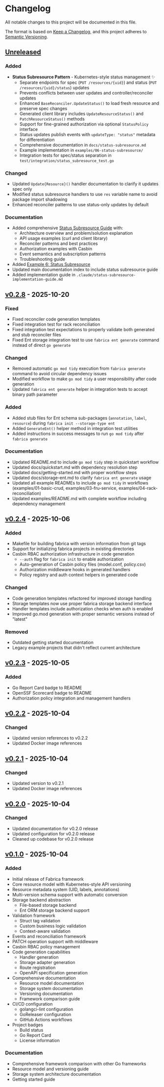 <!--
Copyright © 2025 OpenCHAMI a Series of LF Projects, LLC

SPDX-License-Identifier: MIT
-->
# Changelog

All notable changes to this project will be documented in this file.

The format is based on [Keep a Changelog](https://keepachangelog.com/en/1.0.0/),
and this project adheres to [Semantic Versioning](https://semver.org/spec/v2.0.0.html).

## [Unreleased]

### Added
- **Status Subresource Pattern** - Kubernetes-style status management ✨
  - Separate endpoints for spec (`PUT /resources/{uid}`) and status (`PUT /resources/{uid}/status`) updates
  - Prevents conflicts between user updates and controller/reconciler updates
  - Enhanced `BaseReconciler.UpdateStatus()` to load fresh resource and preserve spec changes
  - Generated client library includes `UpdateResourceStatus()` and `PatchResourceStatus()` methods
  - Support for fine-grained authorization via optional `StatusPolicy` interface
  - Status updates publish events with `updateType: "status"` metadata for differentiation
  - Comprehensive documentation in `docs/status-subresource.md`
  - Example implementation in `examples/06-status-subresource/`
  - Integration tests for spec/status separation in `test/integration/status_subresource_test.go`

### Changed
- Updated `Update{Resource}()` handler documentation to clarify it updates spec only
- Modified status subresource handlers to use `res` variable name to avoid package import shadowing
- Enhanced reconciler patterns to use status-only updates by default

### Documentation
- Added comprehensive [Status Subresource Guide](docs/status-subresource.md) with:
  - Architecture overview and problem/solution explanation
  - API usage examples (curl and client library)
  - Reconciler patterns and best practices
  - Authorization examples with Casbin
  - Event semantics and subscription patterns
  - Troubleshooting guide
- Added [Example 6: Status Subresource](examples/06-status-subresource/README.md)
- Updated main documentation index to include status subresource guide
- Added implementation guide in `.claude/status-subresource-implementation-guide.md`

## [v0.2.8] - 2025-10-20

### Fixed
- Fixed reconciler code generation templates
- Fixed integration test for rack reconciliation
- Fixed integration test expectations to properly validate both generated and stub reconciler files
- Fixed Ent storage integration test to use `fabrica ent generate` command instead of direct `go generate`

### Changed
- Removed automatic `go mod tidy` execution from `fabrica generate` command to avoid circular dependency issues
- Modified workflow to make `go mod tidy` a user responsibility after code generation
- Updated `fabrica ent generate` helper in integration tests to accept binary path parameter

### Added
- Added stub files for Ent schema sub-packages (`annotation`, `label`, `resource`) during `fabrica init --storage-type ent`
- Added `GenerateEnt()` helper method in integration test utilities
- Added instructions in success messages to run `go mod tidy` after `fabrica generate`

### Documentation
- Updated README.md to include `go mod tidy` step in quickstart workflow
- Updated docs/quickstart.md with dependency resolution step
- Updated docs/getting-started.md with proper workflow steps
- Updated docs/storage-ent.md to clarify `fabrica ent generate` usage
- Updated all example READMEs to include `go mod tidy` in workflows (examples/01-basic-crud, examples/03-fru-service, examples/04-rack-reconciliation)
- Updated examples/README.md with complete workflow including dependency management

## [v0.2.4] - 2025-10-06

### Added
- Makefile for building fabrica with version information from git tags
- Support for initializing fabrica projects in existing directories
- Casbin RBAC authorization infrastructure in code generation
  - `--auth` flag for `fabrica init` to enable authorization
  - Auto-generation of Casbin policy files (model.conf, policy.csv)
  - Authorization middleware hooks in generated handlers
  - Policy registry and auth context helpers in generated code

### Changed
- Code generation templates refactored for improved storage handling
- Storage templates now use proper fabrica storage backend interface
- Handler templates include authorization checks when auth is enabled
- Improved go.mod generation with proper semantic versions instead of "latest"

### Removed
- Outdated getting started documentation
- Legacy example projects that didn't reflect current architecture

## [v0.2.3] - 2025-10-05

### Added
- Go Report Card badge to README
- OpenSSF Scorecard badge to README
- Authorization policy integration and management handlers

## [v0.2.2] - 2025-10-04

### Changed
- Updated version references to v0.2.2
- Updated Docker image references

## [v0.2.1] - 2025-10-04

### Changed
- Updated version to v0.2.1
- Updated Docker image references

## [v0.2.0] - 2025-10-04

### Changed
- Updated documentation for v0.2.0 release
- Updated configuration for v0.2.0 release
- Cleaned up codebase for v0.2.0 release

## [v0.1.0] - 2025-10-04

### Added
- Initial release of Fabrica framework
- Core resource model with Kubernetes-style API versioning
- Resource metadata system (UID, labels, annotations)
- Multi-version schema support with automatic conversion
- Storage backend abstraction
  - File-based storage backend
  - Ent ORM storage backend support
- Validation framework
  - Struct tag validation
  - Custom business logic validation
  - Context-aware validation
- Events and reconciliation framework
- PATCH operation support with middleware
- Casbin RBAC policy management
- Code generation capabilities
  - Handler generation
  - Storage adapter generation
  - Route registration
  - OpenAPI specification generation
- Comprehensive documentation
  - Resource model documentation
  - Storage system documentation
  - Versioning documentation
  - Framework comparison guide
- CI/CD configuration
  - golangci-lint configuration
  - GoReleaser configuration
  - GitHub Actions workflows
- Project badges
  - Build status
  - Go Report Card
  - License information

### Documentation
- Comprehensive framework comparison with other Go frameworks
- Resource model and versioning guide
- Storage system architecture documentation
- Getting started guide

[Unreleased]: https://github.com/alexlovelltroy/fabrica/compare/v0.2.8...HEAD
[v0.2.8]: https://github.com/alexlovelltroy/fabrica/compare/v0.2.4...v0.2.8
[v0.2.4]: https://github.com/alexlovelltroy/fabrica/compare/v0.2.3...v0.2.4
[v0.2.3]: https://github.com/alexlovelltroy/fabrica/compare/v0.2.2...v0.2.3
[v0.2.2]: https://github.com/alexlovelltroy/fabrica/compare/v0.2.1...v0.2.2
[v0.2.1]: https://github.com/alexlovelltroy/fabrica/compare/v0.2.0...v0.2.1
[v0.2.0]: https://github.com/alexlovelltroy/fabrica/compare/v0.1.0...v0.2.0
[v0.1.0]: https://github.com/alexlovelltroy/fabrica/releases/tag/v0.1.0
